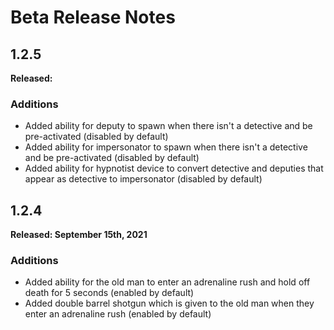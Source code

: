 # Beta Release Notes

## 1.2.5
**Released:**

### Additions
- Added ability for deputy to spawn when there isn't a detective and be pre-activated (disabled by default)
- Added ability for impersonator to spawn when there isn't a detective and be pre-activated (disabled by default)
- Added ability for hypnotist device to convert detective and deputies that appear as detective to impersonator (disabled by default)

## 1.2.4
**Released: September 15th, 2021**

### Additions
- Added ability for the old man to enter an adrenaline rush and hold off death for 5 seconds (enabled by default)
- Added double barrel shotgun which is given to the old man when they enter an adrenaline rush (enabled by default)
